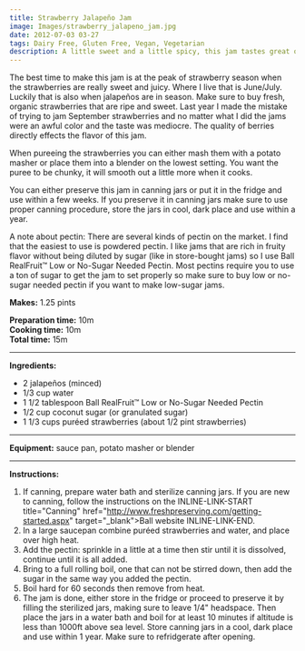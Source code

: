 ```yaml
---
title: Strawberry Jalapeño Jam
image: Images/strawberry_jalapeno_jam.jpg
date: 2012-07-03 03-27
tags: Dairy Free, Gluten Free, Vegan, Vegetarian
description: A little sweet and a little spicy, this jam tastes great on top of toasted rye bread or corn bread. Just like my strawberry jam, it is very low in sugar, and the coconut sugar means it is low on the glycemic index.
---
```

The best time to make this jam is at the peak of strawberry season when the strawberries are really sweet and juicy. Where I live that is June/July. Luckily that is also when jalapeños are in season. Make sure to buy fresh, organic strawberries that are ripe and sweet. Last year I made the mistake of trying to jam September strawberries and no matter what I did the jams were an awful color and the taste was mediocre. The quality of berries directly effects the flavor of this jam.

When pureeing the strawberries you can either mash them with a potato masher or place them into a blender on the lowest setting. You want the puree to be chunky, it will smooth out a little more when it cooks.

You can either preserve this jam in canning jars or put it in the fridge and use within a few weeks. If you preserve it in canning jars make sure to use proper canning procedure, store the jars in cool, dark place and use within a year. 

A note about pectin: There are several kinds of pectin on the market. I find that the easiest to use is powdered pectin. I like jams that are rich in fruity flavor without being diluted by sugar (like in store-bought jams) so I use Ball RealFruit™ Low or No-Sugar Needed Pectin. Most pectins require you to use a ton of sugar to get the jam to set properly so make sure to buy low or no-sugar needed pectin if you want to make low-sugar jams.


**Makes:** 1.25 pints

**Preparation time:** 10m  
**Cooking time:** 10m  
**Total time:** 15m

---

**Ingredients:**

- 2 jalapeños (minced)
- 1/3 cup water
- 1 1/2 tablespoon Ball RealFruit™ Low or No-Sugar Needed Pectin
- 1/2  cup coconut sugar (or granulated sugar)
- 1 1/3 cups puréed strawberries (about 1/2 pint strawberries)


---

**Equipment:** sauce pan, potato masher or blender 

---

**Instructions:**

1. If canning, prepare water bath and sterilize canning jars. If you are new to canning, follow the instructions on the INLINE-LINK-START title="Canning" href="http://www.freshpreserving.com/getting-started.aspx" target="_blank">Ball website INLINE-LINK-END.
1. In a large saucepan combine puréed strawberries and water, and place over high heat.
1. Add the pectin: sprinkle in a little at a time then stir until it is dissolved, continue until it is all added.
1. Bring to a full rolling boil, one that can not be stirred down, then add the sugar in the same way you added the pectin. 
1. Boil hard for 60 seconds then remove from heat. 
1. The jam is done, either store in the fridge or proceed to preserve it by filling the sterilized jars, making sure to leave 1/4" headspace. Then place the jars in a water bath and boil for at least 10 minutes if altitude is less than 1000ft above sea level. Store canning jars in a cool, dark place and use within 1 year. Make sure to refridgerate after opening.

